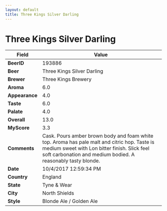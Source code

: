 ```yaml
---
layout: default
title: Three Kings Silver Darling
---
```


# Three Kings Silver Darling

| Field         | Value     |
|---------------|-----------|
| **BeerID** | 193886 |
| **Beer** | Three Kings Silver Darling |
| **Brewer** | Three Kings Brewery |
| **Aroma** | 6.0 |
| **Appearance** | 4.0 |
| **Taste** | 6.0 |
| **Palate** | 4.0 |
| **Overall** | 13.0 |
| **MyScore** | 3.3 |
| **Comments** | Cask. Pours amber brown body and foam white top. Aroma has pale malt and citric hop. Taste is medium sweet with Lon bitter finish. Slick feel soft carbonation and medium bodied. A reasonably tasty blonde. |
| **Date** | 10/4/2017 12:59:34 PM |
| **Country** | England |
| **State** | Tyne &amp; Wear |
| **City** | North Shields |
| **Style** | Blonde Ale / Golden Ale |
